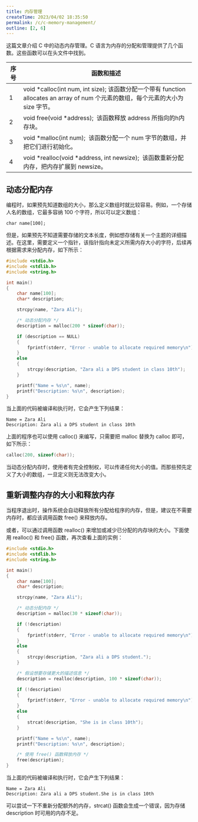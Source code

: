 ```yaml
---
title: 内存管理
createTime: 2023/04/02 18:35:50
permalink: /c/c-memory-management/
outline: [2, 6]
---
```

这篇文章介绍 C 中的动态内存管理。C 语言为内存的分配和管理提供了几个函数。这些函数可以在头文件中找到。

| 序号 | 函数和描述 |
| --- | --- |
| 1 | void *calloc(int num, int size); 该函数分配一个带有 function allocates an array of num 个元素的数组，每个元素的大小为 size 字节。 |
| 2 | void free(void *address);  该函数释放 address 所指向的h内存块。 |
| 3 | void *malloc(int num);  该函数分配一个 num 字节的数组，并把它们进行初始化。 |
| 4 | void *realloc(void *address, int newsize);  该函数重新分配内存，把内存扩展到 newsize。 |


## 动态分配内存
编程时，如果预先知道数组的大小，那么定义数组时就比较容易。例如，一个存储人名的数组，它最多容纳 100 个字符，所以可以定义数组：

```plain
char name[100];
```

但是，如果预先不知道需要存储的文本长度，例如想存储有关一个主题的详细描述。在这里，需要定义一个指针，该指针指向未定义所需内存大小的字符，后续再根据需求来分配内存，如下所示：

```c
#include <stdio.h>
#include <stdlib.h>
#include <string.h>

int main()
{
    char name[100];
    char* description;

    strcpy(name, "Zara Ali");

    /* 动态分配内存 */
    description = malloc(200 * sizeof(char));

    if (description == NULL) 
    {
        fprintf(stderr, "Error - unable to allocate required memory\n");
    } 
    else 
    {
        strcpy(description, "Zara ali a DPS student in class 10th");
    }

    printf("Name = %s\n", name);
    printf("Description: %s\n", description);
}
```

当上面的代码被编译和执行时，它会产生下列结果：

```plain
Name = Zara Ali
Description: Zara ali a DPS student in class 10th
```

上面的程序也可以使用 calloc() 来编写，只需要把 malloc 替换为 calloc 即可，如下所示：

```c
calloc(200, sizeof(char));
```

当动态分配内存时，使用者有完全控制权，可以传递任何大小的值。而那些预先定义了大小的数组，一旦定义则无法改变大小。

## 重新调整内存的大小和释放内存
当程序退出时，操作系统会自动释放所有分配给程序的内存，但是，建议在不需要内存时，都应该调用函数 free() 来释放内存。

或者，可以通过调用函数 realloc() 来增加或减少已分配的内存块的大小。下面使用 realloc() 和 free() 函数，再次查看上面的实例：

```c
#include <stdio.h>
#include <stdlib.h>
#include <string.h>

int main()
{
    char name[100];
    char* description;

    strcpy(name, "Zara Ali");

    /* 动态分配内存 */
    description = malloc(30 * sizeof(char));

    if (!description) 
    {
        fprintf(stderr, "Error - unable to allocate required memory\n");
    } 
    else 
    {
        strcpy(description, "Zara ali a DPS student.");
    }

    /* 假设想要存储更大的描述信息 */
    description = realloc(description, 100 * sizeof(char));

    if (!description) 
    {
        fprintf(stderr, "Error - unable to allocate required memory\n");
    } 
    else 
    {
        strcat(description, "She is in class 10th");
    }

    printf("Name = %s\n", name);
    printf("Description: %s\n", description);

    /* 使用 free() 函数释放内存 */
    free(description);
}
```

当上面的代码被编译和执行时，它会产生下列结果：

```plain
Name = Zara Ali
Description: Zara ali a DPS student.She is in class 10th
```

可以尝试一下不重新分配额外的内存，strcat() 函数会生成一个错误，因为存储 description 时可用的内存不足。

